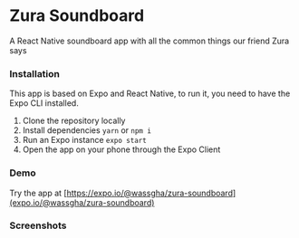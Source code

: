# Zura Soundboard
A React Native soundboard app with all the common things our friend Zura says

### Installation
This app is based on Expo and React Native, to run it, you need to have the Expo CLI installed.

1. Clone the repository locally
2. Install dependencies
`yarn`
or
`npm i`
3. Run an Expo instance
`expo start`
4. Open the app on your phone through the Expo Client

### Demo

Try the app at [https://expo.io/@wassgha/zura-soundboard](expo.io/@wassgha/zura-soundboard)

### Screenshots
